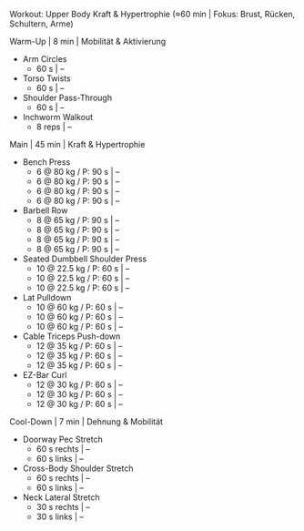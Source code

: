 Workout: Upper Body Kraft & Hypertrophie (≈60 min | Fokus: Brust, Rücken, Schultern, Arme)

Warm-Up | 8 min | Mobilität & Aktivierung
- Arm Circles
    - 60 s | –
- Torso Twists
    - 60 s | –
- Shoulder Pass-Through
    - 60 s | –
- Inchworm Walkout
    - 8 reps | –

Main | 45 min | Kraft & Hypertrophie
- Bench Press
    - 6 @ 80 kg / P: 90 s | –
    - 6 @ 80 kg / P: 90 s | –
    - 6 @ 80 kg / P: 90 s | –
    - 6 @ 80 kg / P: 90 s | –
- Barbell Row
    - 8 @ 65 kg / P: 90 s | –
    - 8 @ 65 kg / P: 90 s | –
    - 8 @ 65 kg / P: 90 s | –
    - 8 @ 65 kg / P: 90 s | –
- Seated Dumbbell Shoulder Press
    - 10 @ 22.5 kg / P: 60 s | –
    - 10 @ 22.5 kg / P: 60 s | –
    - 10 @ 22.5 kg / P: 60 s | –
- Lat Pulldown
    - 10 @ 60 kg / P: 60 s | –
    - 10 @ 60 kg / P: 60 s | –
    - 10 @ 60 kg / P: 60 s | –
- Cable Triceps Push-down
    - 12 @ 35 kg / P: 60 s | –
    - 12 @ 35 kg / P: 60 s | –
    - 12 @ 35 kg / P: 60 s | –
- EZ-Bar Curl
    - 12 @ 30 kg / P: 60 s | –
    - 12 @ 30 kg / P: 60 s | –
    - 12 @ 30 kg / P: 60 s | –

Cool-Down | 7 min | Dehnung & Mobilität
- Doorway Pec Stretch
    - 60 s rechts | –
    - 60 s links | –
- Cross-Body Shoulder Stretch
    - 60 s rechts | –
    - 60 s links | –
- Neck Lateral Stretch
    - 30 s rechts | –
    - 30 s links | –